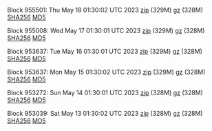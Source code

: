 Block 955501: Thu May 18 01:30:02 UTC 2023 [zip](https://files.01coin.io/mainnet/2023-05-18/bootstrap.dat.zip) (329M) [gz](https://files.01coin.io/mainnet/2023-05-18/bootstrap.dat.tar.gz) (328M) [SHA256](https://files.01coin.io/mainnet/2023-05-18/sha256.txt) [MD5](https://files.01coin.io/mainnet/2023-05-18/md5.txt)

Block 955008: Wed May 17 01:30:01 UTC 2023 [zip](https://files.01coin.io/mainnet/2023-05-17/bootstrap.dat.zip) (329M) [gz](https://files.01coin.io/mainnet/2023-05-17/bootstrap.dat.tar.gz) (328M) [SHA256](https://files.01coin.io/mainnet/2023-05-17/sha256.txt) [MD5](https://files.01coin.io/mainnet/2023-05-17/md5.txt)

Block 953637: Tue May 16 01:30:01 UTC 2023 [zip](https://files.01coin.io/mainnet/2023-05-16/bootstrap.dat.zip) (329M) [gz](https://files.01coin.io/mainnet/2023-05-16/bootstrap.dat.tar.gz) (328M) [SHA256](https://files.01coin.io/mainnet/2023-05-16/sha256.txt) [MD5](https://files.01coin.io/mainnet/2023-05-16/md5.txt)

Block 953637: Mon May 15 01:30:02 UTC 2023 [zip](https://files.01coin.io/mainnet/2023-05-15/bootstrap.dat.zip) (329M) [gz](https://files.01coin.io/mainnet/2023-05-15/bootstrap.dat.tar.gz) (328M) [SHA256](https://files.01coin.io/mainnet/2023-05-15/sha256.txt) [MD5](https://files.01coin.io/mainnet/2023-05-15/md5.txt)

Block 953272: Sun May 14 01:30:01 UTC 2023 [zip](https://files.01coin.io/mainnet/2023-05-14/bootstrap.dat.zip) (328M) [gz](https://files.01coin.io/mainnet/2023-05-14/bootstrap.dat.tar.gz) (328M) [SHA256](https://files.01coin.io/mainnet/2023-05-14/sha256.txt) [MD5](https://files.01coin.io/mainnet/2023-05-14/md5.txt)

Block 953039: Sat May 13 01:30:02 UTC 2023 [zip](https://files.01coin.io/mainnet/2023-05-13/bootstrap.dat.zip) (328M) [gz](https://files.01coin.io/mainnet/2023-05-13/bootstrap.dat.tar.gz) (328M) [SHA256](https://files.01coin.io/mainnet/2023-05-13/sha256.txt) [MD5](https://files.01coin.io/mainnet/2023-05-13/md5.txt)
